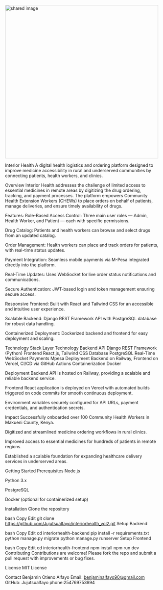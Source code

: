 <img width="500" height="500" alt="shared image" src="https://github.com/user-attachments/assets/d133ab66-8767-42ab-9545-678b6df5e1dc" />



Interior Health
A digital health logistics and ordering platform designed to improve medicine accessibility in rural and underserved communities by connecting patients, health workers, and clinics.

Overview
Interior Health addresses the challenge of limited access to essential medicines in remote areas by digitizing the drug ordering, tracking, and payment processes. The platform empowers Community Health Extension Workers (CHEWs) to place orders on behalf of patients, manage deliveries, and ensure timely availability of drugs.

Features:
Role-Based Access Control: Three main user roles — Admin, Health Worker, and Patient — each with specific permissions.

Drug Catalog:
Patients and health workers can browse and select drugs from an updated catalog.

Order Management:
Health workers can place and track orders for patients, with real-time status updates.

Payment Integration:
Seamless mobile payments via M-Pesa integrated directly into the platform.

Real-Time Updates:
Uses WebSocket for live order status notifications and communications.

Secure Authentication:
JWT-based login and token management ensuring secure access.

Responsive Frontend:
Built with React and Tailwind CSS for an accessible and intuitive user experience.

Scalable Backend:
Django REST Framework API with PostgreSQL database for robust data handling.

Containerized Deployment:
Dockerized backend and frontend for easy deployment and scaling.

Technology Stack
Layer	Technology
Backend API	Django REST Framework (Python)
Frontend	React.js, Tailwind CSS
Database	PostgreSQL
Real-Time	WebSocket
Payments	Mpesa
Deployment	Backend on Railway, Frontend on Vercel, CI/CD via GitHub Actions
Containerization	Docker

Deployment
Backend API is hosted on Railway, providing a scalable and reliable backend service.

Frontend React application is deployed on Vercel with automated builds triggered on code commits for smooth continuous deployment.

Environment variables securely configured for API URLs, payment credentials, and authentication secrets.

Impact
Successfully onboarded over 100 Community Health Workers in Makueni County, Kenya.

Digitized and streamlined medicine ordering workflows in rural clinics.

Improved access to essential medicines for hundreds of patients in remote regions.

Established a scalable foundation for expanding healthcare delivery services in underserved areas.

Getting Started
Prerequisites
Node.js

Python 3.x

PostgreSQL

Docker (optional for containerized setup)

Installation
Clone the repository

bash
Copy
Edit
git clone https://github.com/Jujutsualfayo/interiorhealth_vol2.git
Setup Backend

bash
Copy
Edit
cd interiorhealth-backend
pip install -r requirements.txt
python manage.py migrate
python manage.py runserver
Setup Frontend

bash
Copy
Edit
cd interiorhealth-frontend
npm install
npm run dev
Contributing
Contributions are welcome! Please fork the repo and submit a pull request with improvements or bug fixes.

License
MIT License

Contact
Benjamin Otieno Alfayo
Email: benjaminalfayo90@gmail.com
GitHub: Jujutsualfayo
phone:254769753994
